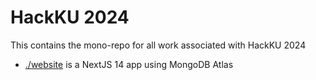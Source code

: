 # HackKU 2024

This contains the mono-repo for all work associated with HackKU 2024

- [./website](./website/) is a NextJS 14 app using MongoDB Atlas